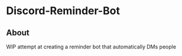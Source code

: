 # Discord-Reminder-Bot
## About
WIP attempt at creating a reminder bot that automatically DMs people 
